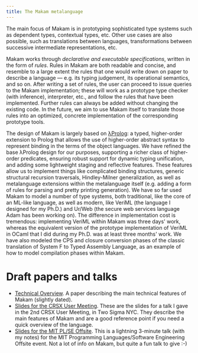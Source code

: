 ```yaml
---
title: The Makam metalanguage
---
```


The main focus of Makam is in prototyping sophisticated type systems such as dependent types,
contextual types, etc. Other use cases are also possible, such as translations between languages,
transformations between successive intermediate representations, etc.

Makam works through *declarative and executable specifications*, written in the form of
*rules*. Rules in Makam are both readable and concise, and resemble to a large extent the rules that
one would write down on paper to describe a language — e.g. its typing judgement, its operational
semantics, and so on. After writing a set of rules, the user can proceed to issue queries to the
Makam implementation; these will work as a prototype type checker (with inference), interpreter,
etc., and follow the rules that have been implemented. Further rules can always be added without
changing the existing code. In the future, we aim to use Makam itself to translate those rules into
an optimized, concrete implementation of the corresponding prototype tools.

The design of Makam is largely based on [λProlog](http://www.lix.polytechnique.fr/~dale/lProlog/): a
typed, higher-order extension to Prolog that allows the use of higher-order abstract syntax to
represent binding in the terms of the object languages. We have refined the base λProlog design for
our purposes, supporting a richer class of higher-order predicates, ensuring robust support for
dynamic typing unification, and adding some lightweight staging and reflective features. These
features allow us to implement things like complicated binding structures, generic structural
recursion traversals, Hindley-Milner generalization, as well as metalanguage extensions within the
metalanguage itself (e.g. adding a form of rules for parsing and pretty printing generation). We
have so far used Makam to model a number of type systems, both traditional, like the core of an
ML-like language, as well as modern, like VeriML (the language I designed for my Ph.D.) and Ur/Web
(the secure web services language Adam has been working on).  The difference in implementation cost
is tremendous: implementing VeriML within Makam was three days' work, whereas the equivalent version
of the prototype implementation of VeriML in OCaml that I did during my Ph.D.  was at least three
months' work. We have also modeled the CPS and closure conversion phases of the classic translation
of System F to Typed Assembly Language, as an example of how to model compilation phases within
Makam.

# Draft papers and talks

- [Technical Overview](techoverview.pdf). A paper describing the main technical features of Makam
    (slightly dated).
- [Slides for the CRSX User Meeting](slides-crsx.pdf). These are the slides for a talk I gave in the
    2nd CRSX User Meeting, in Two Sigma NYC. They describe the main features of Makam and are a good
    reference point if you need a quick overview of the language.
- [Slides for the MIT PL/SE Offsite](slides-lightning.pdf). This is a lightning 3-minute talk (with
    my notes) for the MIT Programming Languages/Software Engineering Offsite event. Not a lot
    of info on Makam, but quite a fun talk to give :-)

